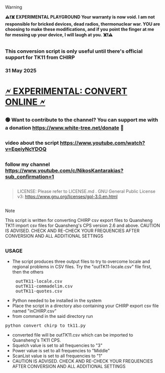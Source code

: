 
> [!WARNING]  
> **⚠️❗☠️  EXPERIMENTAL PLAYGROUND 
>Your warranty is now void. I am not responsible for bricked devices, dead radios, thermonuclear war. YOU are choosing to make these modifications, and if you point the finger at me for messing up your device, I will laugh at you. ☠️❗⚠️**
>
##
### This conversion script is only useful until there's official support for TK11 from CHIRP
### 31 May 2025
##
# [🗲 EXPERIMENTAL: CONVERT ONLINE 🗲](https://www.white-tree.net/temp/tk11/convert_chirp_to_tk11.php)
##
### 🟢 Want to contribute to the channel? You can support me with a donation https://www.white-tree.net/donate 🙏
##
### video about the script https://www.youtube.com/watch?v=EqeiyNcYDOQ
##
### follow my channel https://www.youtube.com/c/NikosKantarakias?sub_confirmation=1
##
> LICENSE: Please refer to LICENSE.md .
> GNU General Public License v3: https://www.gnu.org/licenses/gpl-3.0.en.html
##
> [!NOTE]  
> This script is written for converting CHIRP csv export files to Quansheng TK11 import csv files for Quansheng's CPS version 2.6 and above. CAUTION IS ADVISED. CHECK AND RE-CHECK YOUR FREQUENCIES AFTER CONVERSION AND ALL ADDITIONAL SETTINGS
##
### USAGE
- The script produces three output files to try to overcome locale and regional problems in CSV files. Try the "outTK11-locale.csv" file first, then the others
 <pre>    outTK11-locale.csv
    outTK11-commadelim.csv
    outTK11-quotes.csv</pre>

- Python needed to be installed in the system
- Place the script in a directory also containing your CHIRP export csv file named "inCHIRP.csv"
- from command in the said directory run
<pre>python convert_chirp_to_tk11.py</pre>

- converted file will be outTK11.csv which can be imported to Quansheng's TK11 CPS. 
- Squelch value is set to all frequencies to "3"
- Power value is set to all frequencies to "Middle"
- ScanList value is set to all frequencies to "1"
- CAUTION IS ADVISED. CHECK AND RE-CHECK YOUR FREQUENCIES AFTER CONVERSION AND ALL ADDITIONAL SETTINGS

